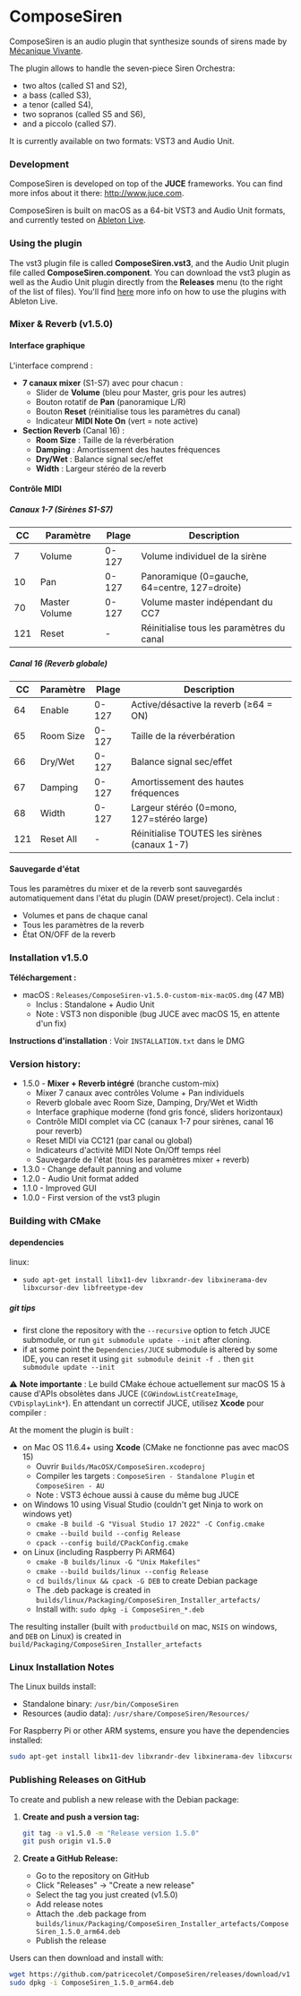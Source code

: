 # ComposeSiren

ComposeSiren is an audio plugin that synthesize sounds of sirens made by [Mécanique Vivante][1].

The plugin allows to handle the seven-piece Siren Orchestra:
- two altos (called S1 and S2),
- a bass (called S3),
- a tenor (called S4),
- two sopranos (called S5 and S6),
- and a piccolo (called S7).

It is currently available on two formats: VST3 and Audio Unit.


### Development

ComposeSiren is developed on top of the **JUCE** frameworks. You can find more infos about it there: http://www.juce.com.

ComposeSiren is built on macOS as a 64-bit VST3 and Audio Unit formats, and currently tested on [Ableton Live][4].


### Using the plugin

The vst3 plugin file is called **ComposeSiren.vst3**, and the Audio Unit plugin file called **ComposeSiren.component**.
You can download the vst3 plugin as well as the Audio Unit plugin directly from the **Releases** menu (to the right of the list of files).
You'll find [here][3] more info on how to use the plugins with Ableton Live.


### Mixer & Reverb (v1.5.0)

#### Interface graphique

L'interface comprend :
- **7 canaux mixer** (S1-S7) avec pour chacun :
  - Slider de **Volume** (bleu pour Master, gris pour les autres)
  - Bouton rotatif de **Pan** (panoramique L/R)
  - Bouton **Reset** (réinitialise tous les paramètres du canal)
  - Indicateur **MIDI Note On** (vert = note active)
- **Section Reverb** (Canal 16) :
  - **Room Size** : Taille de la réverbération
  - **Damping** : Amortissement des hautes fréquences
  - **Dry/Wet** : Balance signal sec/effet
  - **Width** : Largeur stéréo de la reverb

#### Contrôle MIDI

##### Canaux 1-7 (Sirènes S1-S7)

| CC  | Paramètre | Plage | Description |
|-----|-----------|-------|-------------|
| 7   | Volume    | 0-127 | Volume individuel de la sirène |
| 10  | Pan       | 0-127 | Panoramique (0=gauche, 64=centre, 127=droite) |
| 70  | Master Volume | 0-127 | Volume master indépendant du CC7 |
| 121 | Reset     | -     | Réinitialise tous les paramètres du canal |

##### Canal 16 (Reverb globale)

| CC  | Paramètre | Plage | Description |
|-----|-----------|-------|-------------|
| 64  | Enable    | 0-127 | Active/désactive la reverb (≥64 = ON) |
| 65  | Room Size | 0-127 | Taille de la réverbération |
| 66  | Dry/Wet   | 0-127 | Balance signal sec/effet |
| 67  | Damping   | 0-127 | Amortissement des hautes fréquences |
| 68  | Width     | 0-127 | Largeur stéréo (0=mono, 127=stéréo large) |
| 121 | Reset All | -     | Réinitialise TOUTES les sirènes (canaux 1-7) |

#### Sauvegarde d'état

Tous les paramètres du mixer et de la reverb sont sauvegardés automatiquement dans l'état du plugin (DAW preset/project). Cela inclut :
- Volumes et pans de chaque canal
- Tous les paramètres de la reverb
- État ON/OFF de la reverb


### Installation v1.5.0

**Téléchargement :**
- macOS : `Releases/ComposeSiren-v1.5.0-custom-mix-macOS.dmg` (47 MB)
  - Inclus : Standalone + Audio Unit
  - Note : VST3 non disponible (bug JUCE avec macOS 15, en attente d'un fix)

**Instructions d'installation** : Voir `INSTALLATION.txt` dans le DMG


### Version history:

- 1.5.0 - **Mixer + Reverb intégré** (branche custom-mix)
  - Mixer 7 canaux avec contrôles Volume + Pan individuels
  - Reverb globale avec Room Size, Damping, Dry/Wet et Width
  - Interface graphique moderne (fond gris foncé, sliders horizontaux)
  - Contrôle MIDI complet via CC (canaux 1-7 pour sirènes, canal 16 pour reverb)
  - Reset MIDI via CC121 (par canal ou global)
  - Indicateurs d'activité MIDI Note On/Off temps réel
  - Sauvegarde de l'état (tous les paramètres mixer + reverb)
- 1.3.0 - Change default panning and volume
- 1.2.0 - Audio Unit format added
- 1.1.0 - Improved GUI
- 1.0.0 - First version of the vst3 plugin


[1]: https://www.mecanique-vivante.com/en/the-song-of-the-sirens/the-musical-siren
[2]: https://minhaskamal.github.io/DownGit/#/home?url=https://github.com/patriceguyot/ComposeSiren/tree/master/Builds/MacOSX/ComposeSiren.vst3
[3]: https://help.ableton.com/hc/en-us/sections/202295165-Plug-Ins
[4]: https://www.ableton.com/en/live/
[5]: https://minhaskamal.github.io/DownGit/#/home?url=https://github.com/patriceguyot/ComposeSiren/tree/master/Builds/MacOSX/ComposeSiren.component


### Building with CMake

#### dependencies

linux:
* `sudo apt-get install libx11-dev libxrandr-dev libxinerama-dev libxcursor-dev libfreetype-dev`

##### git tips

* first clone the repository with the `--recursive` option to fetch JUCE
  submodule, or run `git submodule update --init` after cloning.
* if at some point the `Dependencies/JUCE` submodule is altered by some IDE, you
  can reset it using `git submodule deinit -f .` then `git submodule update --init`

⚠️ **Note importante** : Le build CMake échoue actuellement sur macOS 15 à cause d'APIs obsolètes dans JUCE (`CGWindowListCreateImage`, `CVDisplayLink*`). En attendant un correctif JUCE, utilisez **Xcode** pour compiler :

At the moment the plugin is built :

* on Mac OS 11.6.4+ using **Xcode** (CMake ne fonctionne pas avec macOS 15)
  * Ouvrir `Builds/MacOSX/ComposeSiren.xcodeproj`
  * Compiler les targets : `ComposeSiren - Standalone Plugin` et `ComposeSiren - AU`
  * Note : VST3 échoue aussi à cause du même bug JUCE
* on Windows 10 using Visual Studio (couldn't get Ninja to work on windows yet)
  * `cmake -B build -G "Visual Studio 17 2022" -C Config.cmake`
  * `cmake --build build --config Release`
  * `cpack --config build/CPackConfig.cmake`
* on Linux (including Raspberry Pi ARM64)
  * `cmake -B builds/linux -G "Unix Makefiles"`
  * `cmake --build builds/linux --config Release`
  * `cd builds/linux && cpack -G DEB` to create Debian package
  * The .deb package is created in `builds/linux/Packaging/ComposeSiren_Installer_artefacts/`
  * Install with: `sudo dpkg -i ComposeSiren_*.deb`
  
The resulting installer (built with `productbuild` on mac, `NSIS` on windows, and `DEB` on Linux)
is created in `build/Packaging/ComposeSiren_Installer_artefacts`

### Linux Installation Notes

The Linux builds install:
- Standalone binary: `/usr/bin/ComposeSiren`
- Resources (audio data): `/usr/share/ComposeSiren/Resources/`

For Raspberry Pi or other ARM systems, ensure you have the dependencies installed:
```bash
sudo apt-get install libx11-dev libxrandr-dev libxinerama-dev libxcursor-dev libfreetype-dev libasound2-dev
```

### Publishing Releases on GitHub

To create and publish a new release with the Debian package:

1. **Create and push a version tag:**
   ```bash
   git tag -a v1.5.0 -m "Release version 1.5.0"
   git push origin v1.5.0
   ```

2. **Create a GitHub Release:**
   - Go to the repository on GitHub
   - Click "Releases" → "Create a new release"
   - Select the tag you just created (v1.5.0)
   - Add release notes
   - Attach the .deb package from `builds/linux/Packaging/ComposeSiren_Installer_artefacts/ComposeSiren_1.5.0_arm64.deb`
   - Publish the release

Users can then download and install with:
```bash
wget https://github.com/patricecolet/ComposeSiren/releases/download/v1.5.0/ComposeSiren_1.5.0_arm64.deb
sudo dpkg -i ComposeSiren_1.5.0_arm64.deb
```
